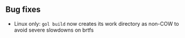## Bug fixes

- Linux only: `gol build` now creates its work directory as non-COW to avoid severe slowdowns on brtfs 

